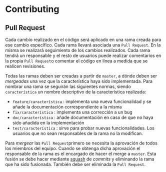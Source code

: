 
# Contributing

## Pull Request

Cada cambio realizado en el código será aplicado en una rama creada para ese cambio específico. Cada rama llevará
asociada una `Pull Request`. En la misma se realizará seguimiento de los cambios realizados. Cada rama tendrá un
responsable y el resto de usuarios puede realizar comentarios en la propia `Pull Request`o comentar el código en línea a
medida que se realicen revisiones.

Todas las ramas deben ser creadas a partir de `master`, a dónde deben ser _mergeadas_  una vez que la característica
haya sido implementada. Para nombrar una rama se seguirán las siguientes normas, siendo `característica` un nombre
descriptivo de la característica realizada:
- `feature/característica`  : implementa una nueva funcionalidad y se añade la documentación correspondiente a la misma
- `fix/característica` : implementa una corrección a un bug
- `doc/característica` : añade documentación en caso de que no haya sido añadida en la implementación
- `test/característica` : sirve para probar nuevas funcionalidades. Los usuarios que no sean responsables de la rama no
  la modifican.

Para _mergear_  las `Pull Request`primero se necesita la aprovación de todos los miembros del equipo. Cuando se obtenga
dicha aprovación el responsable de la rama es el encargado de hacer el merge a `master`. Esta fusión se debe hacer
mediante [squash](https://www.devroom.io/2011/07/05/git-squash-your-latests-commits-into-one/) de _commits_ y eliminando
la rama que ha sido fusionada. También debe ser eliminada la `Pull Request`.

